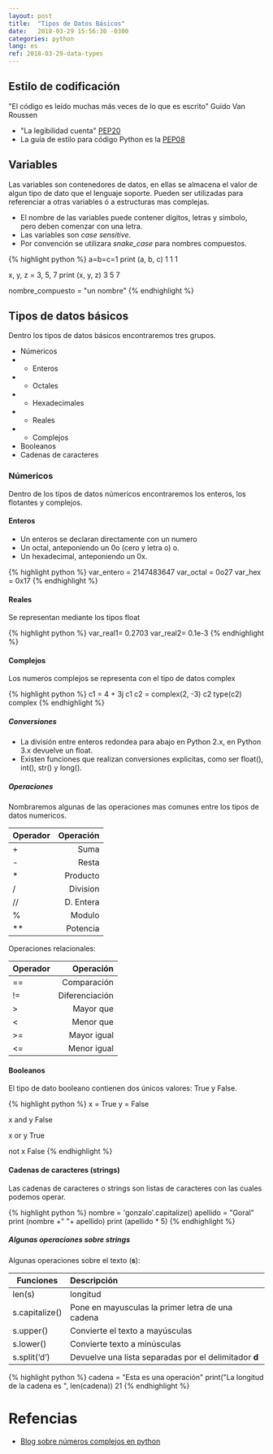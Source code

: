 ```yaml
---
layout: post
title:  "Tipos de Datos Básicos"
date:   2018-03-29 15:56:30 -0300
categories: python
lang: es
ref: 2018-03-29-data-types
---
```


## Estilo de codificación
"El código es leído muchas más veces de lo que es escrito" Guido Van Roussen
* "La legibilidad cuenta" [PEP20][PEP0020]
* La guía de estilo para código Python es la [PEP08][PEP0008]


## Variables
Las variables son contenedores de datos, en ellas se almacena el valor de algun tipo de dato que el lenguaje soporte. Pueden ser utilizadas para referenciar a otras variables ó a estructuras mas complejas.

* El nombre de las variables puede contener dígitos, letras y símbolo, pero deben comenzar con una letra.
* Las variables son *case sensitive*.
* Por convención se utilizara *snake_case* para nombres compuestos.

{% highlight python %}
a=b=c=1
print (a, b, c)
1 1 1

x, y, z = 3, 5, 7
print (x, y, z)
3 5 7

nombre_compuesto = "un nombre"
{% endhighlight %}


## Tipos de datos básicos
Dentro los tipos de datos básicos encontraremos tres grupos.

* Númericos
* * Enteros
* * Octales
* * Hexadecimales
* * Reales
* * Complejos
* Booleanos
* Cadenas de caracteres

### Númericos

Dentro de los tipos de datos númericos encontraremos los enteros, los flotantes y complejos.

#### Enteros
* Un enteros se declaran directamente con un numero
* Un octal, anteponiendo un 0o (cero y letra o) o.
* Un hexadecimal, anteponiendo un 0x.

{% highlight python %}
var_entero = 2147483647
var_octal = 0o27
var_hex = 0x17
{% endhighlight %}

#### Reales
Se representan mediante los tipos float

{% highlight python %}
var_real1= 0.2703
var_real2= 0.1e-3
{% endhighlight %}

#### Complejos
Los numeros complejos se representa con el tipo de datos complex

{% highlight python %}
c1 = 4 + 3j
c1
c2 = complex(2, -3)
c2
type(c2)
complex
{% endhighlight %}

##### Conversiones
* La división entre enteros redondea para abajo en Python 2.x, en Python 3.x devuelve un float.
* Existen funciones que realizan conversiones explicitas, como ser float(), int(), str() y long().

##### Operaciones

Nombraremos algunas de las operaciones mas comunes entre los tipos de datos numericos.

| Operador | Operación |
|----------|---------:|
| + | Suma |
| - | Resta|
| * | Producto |
| / | Division |
| // | D. Entera |
| % | Modulo |
| ** | Potencia |

Operaciones relacionales:

| Operador | Operación |
|----------|---------:|
| == | Comparación |
| != | Diferenciación |
| > | Mayor que |
| < | Menor que |
| >= | Mayor igual |
| <= | Menor igual |

#### Booleanos

El tipo de dato booleano contienen dos únicos valores: True y False.

{% highlight python %}
x = True
y = False

x and y
False

x or y
True

not x
False
{% endhighlight %}

#### Cadenas de caracteres (strings)

Las cadenas de caracteres o strings son listas de caracteres con las cuales podemos operar.

{% highlight python %}
nombre = 'gonzalo'.capitalize()
apellido = "Goral"
print (nombre +" "+ apellido)
print (apellido * 5)
{% endhighlight %}

##### Algunas operaciones sobre strings

Algunas operaciones sobre el texto (**s**):

| Funciones | Descripción |
|----------------|:-----------------------------------------------------|
| len(s)         | longitud |
| s.capitalize() | Pone en mayusculas la primer letra de una cadena |
| s.upper()      | Convierte el texto a mayúsculas |
| s.lower()      | Convierte texto a minúsculas |
| s.split(’d’)   | Devuelve una lista separadas por el delimitador **d** |


{% highlight python %}
cadena = "Esta es una operación"
print("La longitud de la cadena es ", len(cadena))
21
{% endhighlight %}

# Refencias
* [Blog sobre números complejos en python][complex]

[PEP0008]: https://www.python.org/dev/peps/pep-0008/
[PEP0020]: https://www.python.org/dev/peps/pep-0020/
[complex]: https://relopezbriega.github.io/blog/2015/10/12/numeros-complejos-con-python/
